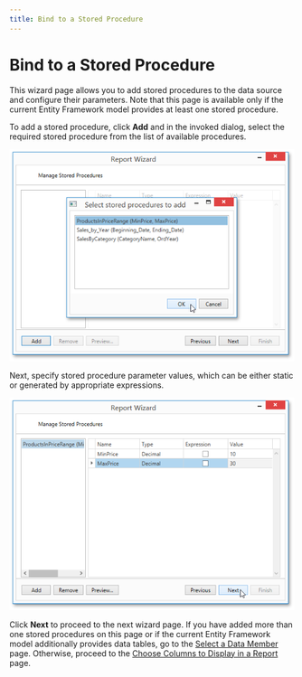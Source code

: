 ```yaml
---
title: Bind to a Stored Procedure
---
```

# Bind to a Stored Procedure
This wizard page allows you to add stored procedures to the data source and configure their parameters. Note that this page is available only if the current Entity Framework model provides at least one stored procedure.

To add a stored procedure, click **Add** and in the invoked dialog, select the required stored procedure from the list of available procedures.

![WpfReportWizard_EF_AddingStoredProcedure](../../../../../../images/Img123216.png)

Next, specify stored procedure parameter values, which can be either static or generated by appropriate expressions.

![WpfReportWizard_EF_StoredProcParameters](../../../../../../images/Img123217.png)

Click **Next** to proceed to the next wizard page. If you have added more than one stored procedures on this page or if the current Entity Framework model additionally provides data tables, go to the [Select a Data Member](../../../../../../../interface-elements-for-desktop/articles/report-designer/report-designer-for-wpf/report-wizard/data-bound-report/connect-to-an-entity-framework-data-source/select-a-data-member.md) page. Otherwise, proceed to the [Choose Columns to Display in a Report](../../../../../../../interface-elements-for-desktop/articles/report-designer/report-designer-for-wpf/report-wizard/data-bound-report/choose-columns-to-display-in-a-report.md) page.